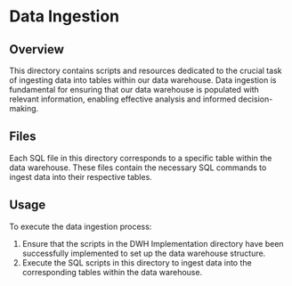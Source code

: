 # Data Ingestion
## Overview
This directory contains scripts and resources dedicated to the crucial task of ingesting data into tables within our data warehouse. Data ingestion is fundamental for ensuring that our data warehouse is populated with relevant information, enabling effective analysis and informed decision-making.

## Files
Each SQL file in this directory corresponds to a specific table within the data warehouse. These files contain the necessary SQL commands to ingest data into their respective tables.

## Usage
To execute the data ingestion process:

1. Ensure that the scripts in the DWH Implementation directory have been successfully implemented to set up the data warehouse structure.
2. Execute the SQL scripts in this directory to ingest data into the corresponding tables within the data warehouse.
